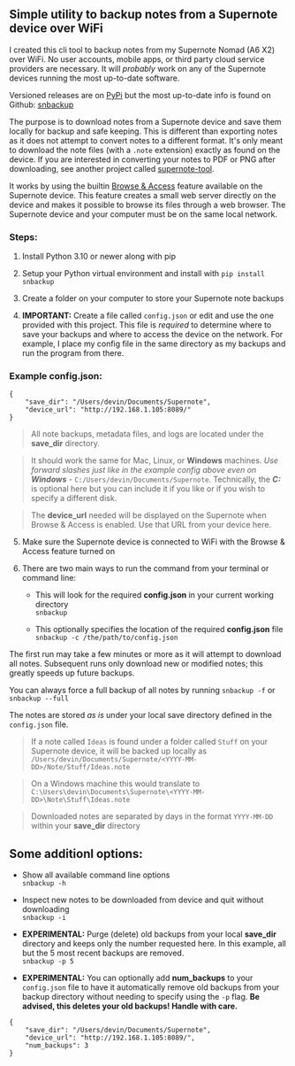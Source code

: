 ## Simple utility to backup notes from a Supernote device over WiFi

I created this cli tool to backup notes from my Supernote Nomad (A6 X2) over WiFi. No user accounts, mobile apps, or third party cloud service providers are necessary. It will *probably* work on any of the Supernote devices running the most up-to-date software.

Versioned releases are on [PyPi](https://pypi.org/) but the most up-to-date info is found on Github: [snbackup](https://github.com/theburningbush/snbackup)

The purpose is to download notes from a Supernote device and save them locally for backup and safe keeping. This is different than exporting notes as it does not attempt to convert notes to a different format. It's only meant to download the note files (with a `.note` extension) exactly as found on the device. If you are interested in converting your notes to PDF or PNG after downloading, see another project called [supernote-tool](https://github.com/jya-dev/supernote-tool).

It works by using the builtin [Browse & Access](https://support.supernote.com/en_US/Tools-Features/wi-fi-transfer) feature available on the Supernote device. This feature creates a small web server directly on the device and makes it possible to browse its files through a web browser. The Supernote device and your computer must be on the same local network.

### Steps:

1. Install Python 3.10 or newer along with pip

2. Setup your Python virtual environment and install with `pip install snbackup`

3. Create a folder on your computer to store your Supernote note backups

4. **IMPORTANT:** Create a file called `config.json` or edit and use the one provided with this project. This file is *required* to determine where to save your backups and where to access the device on the network. For example, I place my config file in the same directory as my backups and run the program from there.

### Example config.json:
```
{
    "save_dir": "/Users/devin/Documents/Supernote",
    "device_url": "http://192.168.1.105:8089/"
}
```

> All note backups, metadata files, and logs are located under the **save_dir** directory.  

> It should work the same for Mac, Linux, or **Windows** machines. _Use forward slashes just like in the example config above even on **Windows** -_ `C:/Users/devin/Documents/Supernote`. Technically, the **_C:_** is optional here but you can include it if you like or if you wish to specify a different disk.

> The **device_url** needed will be displayed on the Supernote when Browse & Access is enabled. Use that URL from your device here.  

5. Make sure the Supernote device is connected to WiFi with the Browse & Access feature turned on  

6. There are two main ways to run the command from your terminal or command line:
    - This will look for the required **config.json** in your current working directory  
    `snbackup` 

    - This optionally specifies the location of the required **config.json** file  
    `snbackup -c /the/path/to/config.json`  

The first run may take a few minutes or more as it will attempt to download all notes. Subsequent runs only download new or modified notes; this greatly speeds up future backups.

You can always force a full backup of all notes by running `snbackup -f` or `snbackup --full`

The notes are stored *as is* under your local save directory defined in the `config.json` file.  

> If a note called `Ideas` is found under a folder called `Stuff` on your Supernote device, it will be backed up locally as `/Users/devin/Documents/Supernote/<YYYY-MM-DD>/Note/Stuff/Ideas.note`  

> On a Windows machine this would translate to `C:\Users\devin\Documents\Supernote\<YYYY-MM-DD>\Note\Stuff\Ideas.note`

> Downloaded notes are separated by days in the format `YYYY-MM-DD` within your **save_dir** directory
  
## Some additionl options:
- Show all available command line options  
`snbackup -h`

- Inspect new notes to be downloaded from device and quit without downloading  
`snbackup -i`

- **EXPERIMENTAL:** Purge (delete) old backups from your local **save_dir** directory and keeps only the number requested here. In this example, all but the 5 most recent backups are removed.   
`snbackup -p 5`

- **EXPERIMENTAL:** You can optionally add **num_backups** to your `config.json` file to have it automatically remove old backups from your backup directory without needing to specify using the `-p` flag. **Be advised, this deletes your old backups! Handle with care.**  
```
{
    "save_dir": "/Users/devin/Documents/Supernote",
    "device_url": "http://192.168.1.105:8089/",
    "num_backups": 3
}
```

